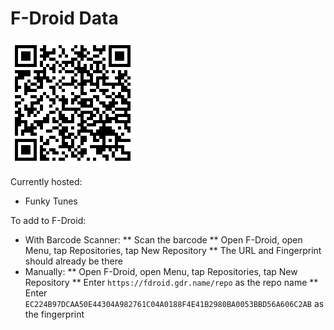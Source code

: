 # F-Droid Data

![QR code](fdroid-gdr-name-qr.png)

Currently hosted:
* Funky Tunes

To add to F-Droid:
* With Barcode Scanner:
** Scan the barcode
** Open F-Droid, open Menu, tap Repositories, tap New Repository
** The URL and Fingerprint should already be there
* Manually:
** Open F-Droid, open Menu, tap Repositories, tap New Repository
** Enter `https://fdroid.gdr.name/repo` as the repo name
** Enter `EC224B97DCAA50E44304A982761C04A0188F4E41B2980BA0053BBD56A606C2AB` as the fingerprint
